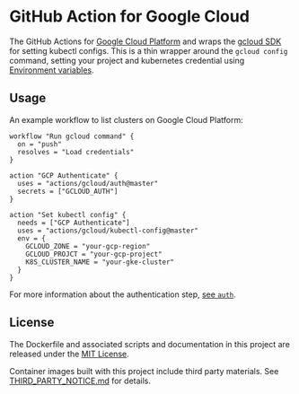 # GitHub Action for Google Cloud

The GitHub Actions for [Google Cloud Platform](https://cloud.google.com/) and wraps the [gcloud SDK](https://cloud.google.com/sdk/) for setting kubectl configs. This is a thin wrapper around the `gcloud config` command, setting your project and kubernetes credential using [Environment variables](https://developer.github.com/actions/creating-github-actions/accessing-the-runtime-environment/#environment-variables).

## Usage
An example workflow to list clusters on Google Cloud Platform:

```
workflow "Run gcloud command" {
  on = "push"
  resolves = "Load credentials"
}

action "GCP Authenticate" {
  uses = "actions/gcloud/auth@master"
  secrets = ["GCLOUD_AUTH"]
}

action "Set kubectl config" {
  needs = ["GCP Authenticate"]
  uses = "actions/gcloud/kubectl-config@master"
  env = {
    GCLOUD_ZONE = "your-gcp-region"
    GCLOUD_PROJCT = "your-gcp-project"
    K8S_CLUSTER_NAME = "your-gke-cluster"
  }
}
```

For more information about the authentication step, [see `auth`](/auth).

## License

The Dockerfile and associated scripts and documentation in this project are released under the [MIT License](LICENSE).

Container images built with this project include third party materials. See [THIRD_PARTY_NOTICE.md](THIRD_PARTY_NOTICE.md) for details.
